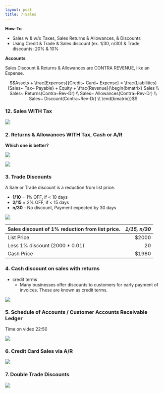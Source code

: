 ```yaml
---
layout: post
title: 7-Sales
---
```


**How-To**  

- Sales w & w/o Taxes, Sales Returns & Allowances, & Discounts  
- Using Credit & Trade & Sales discount (ex. 1/30, n/30) & Trade discounts: 20% & 10%

**Accounts**

Sales Discount & Returns & Allowances are CONTRA REVENUE, like an Expense.  

$$Assets + \frac{Expenses}{Credit~ Card~ Expense} = \frac{Liabilities}{Sales~ Tax~ Payable} + Equity + \frac{Revenue}{\begin{bmatrix}
Sales \\
Sales~ Returns(Contra~Rev-Dr) \\
Sales~ Allowances(Contra~Rev-Dr) \\
Sales~ Discount(Contra~Rev-Dr) \\
\end{bmatrix}}$$  

<!--  
**Dr/Cr Sales Accounts**
![](/bookkeeping/assets/mc-graw-accounting-course/chap7.sales.returns/chap7.1.png)

### 1. Sales, NO Tax

![](/bookkeeping/assets/mc-graw-accounting-course/chap7.sales.returns/1.sales.w.NO.tax.png)
-->

### 12. Sales WITH Tax

![](/bookkeeping/assets/mc-graw-accounting-course/chap7.sales.returns/2.sales.w.tax.png)

### 2. Returns & Allowances WITH Tax, Cash or A/R

**Which one is better?**

![](/bookkeeping/assets/mc-graw-accounting-course/chap7.sales.returns/3.Cash.AR.sales.return.allowances.taxed.png)

![](/bookkeeping/assets/mc-graw-accounting-course/chap7.sales.returns/recording.sales.returns.allowances.png)

### 3. Trade Discounts

A Sale or Trade discount is a reduction from list price.
   - **1/10** = 1% OFF, if < 10 days
   - **2/15** = 2% OFF, if < 15 days
   - **n/30** - No discount, Payment expected by 30 days

![](/bookkeeping/assets/mc-graw-accounting-course/chap7.sales.returns/4.trade.discount.png)

|Sales discount of 1% reduction from list price.|*1/15, n/30*|
|:-|-:|
| List Price | $2000 |
| Less 1% discount (2000 * 0.01)| 20 |
| Cash Price | $1980 |

### 4. Cash discount on sales with returns

- credit terms
   - Many businesses offer discounts to customers for early payment of invoices. These are known as credit terms.

![](/bookkeeping/assets/mc-graw-accounting-course/chap7.sales.returns/5.cash.discouont.on.sales.returns.png)

<!--
### Reporting Net Sales

Net sales = Total Sales - Sales Returns/Allowances account - Sales Discounts.

| Net Sales Calculations||
|:-|-:|
|Total Sales|100|
|Subtract Returns/Allowances|-5|
|Subtract Discounts|-2|
|Net Sales|93|
-->

### 5. Schedule of Accounts / Customer Accounts Receivable Ledger  

Time on video 22:50

![](/bookkeeping/assets/mc-graw-accounting-course/chap7.sales.returns/6.schedule.of.accounts.receivable.7.5.png)

### 6. Credit Card Sales via A/R  

![](/bookkeeping/assets/mc-graw-accounting-course/chap7.sales.returns/7.credit.card.sales.via.AR.png)

<!--
### State Tax forms

![](/bookkeeping/assets/mc-graw-accounting-course/chap7.sales.returns/8.sales.taxes.state.form.png)

### Schedule of Accounts for Customers Accounts Receivable

- Procedure for Keeping track of customer sales:

![](/bookkeeping/assets/mc-graw-accounting-course/chap7.sales.returns/9.act.recvable.2.schedule.2.ar.balance.png)
-->

### 7. Double Trade Discounts

![](/bookkeeping/assets/mc-graw-accounting-course/chap7.sales.returns/7.double.trade.discount.png)

<!--
### 7.4 Post from the journal to the ledger accounts and to the subsidiary ledger.

- Transactions are posted from the journal to the ledger accounts as discussed in Chapter 4. 
- The accounts of individual credit customers are kept in a subsidiary ledger called the **Accounts Receivable Ledger**. Daily postings are made to this ledger from the general journal. ‘The balance of each customer's account is computed after each posting so that the amount owed is known at all times.

### 7.5 Prepare a schedule of accounts receivable.

- Each month a **schedule of accounts receivable** is prepared. It is used to prove the **subsidiary ledger** totals match the **Accounts Receivable** account in the general ledger.

### 7.6 Record the payment of sales taxes.

- Every business that collects sales taxes from its customers is responsible for accurately reporting and paying the amount of sales taxes collected to the appropriate government agency.

### Overview

![](/bookkeeping/assets/mc-graw-accounting-course/chap7.sales.returns/chap7.review.png)
-->
